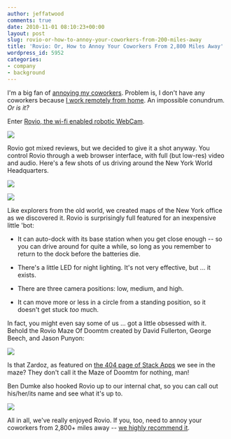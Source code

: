 ```yaml
---
author: jeffatwood
comments: true
date: 2010-11-01 08:10:23+00:00
layout: post
slug: rovio-or-how-to-annoy-your-coworkers-from-200-miles-away
title: 'Rovio: Or, How to Annoy Your Coworkers From 2,800 Miles Away'
wordpress_id: 5952
categories:
- company
- background
---
```


I'm a big fan of [annoying my coworkers](http://www.codinghorror.com/blog/2007/11/dont-forget-to-lock-your-computer.html). Problem is, I don't have any coworkers because [I work remotely from home](http://www.codinghorror.com/blog/2010/05/on-working-remotely.html). An impossible conundrum. _Or is it?_

Enter [Rovio, the wi-fi enabled robotic WebCam](http://www.amazon.com/dp/B001CQLGD6/?tag=stackoverfl08-20).

[![](/blog/images/2010-11-01-rovio-or-how-to-annoy-your-coworkers-from-200-miles-away/rovio.jpg)](http://www.amazon.com/dp/B001CQLGD6/?tag=stackoverfl08-20)

Rovio got mixed reviews, but we decided to give it a shot anyway. You control Rovio through a web browser interface, with full (but low-res) video and audio. Here's a few shots of us driving around the New York World Headquarters.

![](/blog/images/2010-11-01-rovio-or-how-to-annoy-your-coworkers-from-200-miles-away/rovio-ui-1.jpg)

![](/blog/images/2010-11-01-rovio-or-how-to-annoy-your-coworkers-from-200-miles-away/rovio-ui-2.jpg)

Like explorers from the old world, we created maps of the New York office as we discovered it. Rovio is surprisingly full featured for an inexpensive little 'bot:





  * It can auto-dock with its base station when you get close enough -- so you can drive around for quite a while, so long as you remember to return to the dock before the batteries die. 

  * There's a little LED for night lighting. It's not very effective, but ... it exists.

  * There are three camera positions: low, medium, and high.

  * It can move more or less in a circle from a standing position, so it doesn't get stuck _too_ much.


In fact, you might even say some of us ... got a little obsessed with it. Behold the Rovio Maze Of Doomtm created by David Fullerton, George Beech, and Jason Punyon:

![](/blog/images/2010-11-01-rovio-or-how-to-annoy-your-coworkers-from-200-miles-away/rovio-maze.jpg)

Is that Zardoz, as featured on [the 404 page of Stack Apps](http://stackapps.com/404) we see in the maze? They don't call it the Maze of Doomtm for nothing, man!

Ben Dumke also hooked Rovio up to our internal chat, so you can call out his/her/its name and see what it's up to.

![](/blog/images/2010-11-01-rovio-or-how-to-annoy-your-coworkers-from-200-miles-away/rovio-chat.png)

All in all, we've really enjoyed Rovio. If you, too, need to annoy your coworkers from 2,800+ miles away -- [we highly recommend it](http://www.amazon.com/dp/B001CQLGD6/?tag=stackoverfl08-20).
